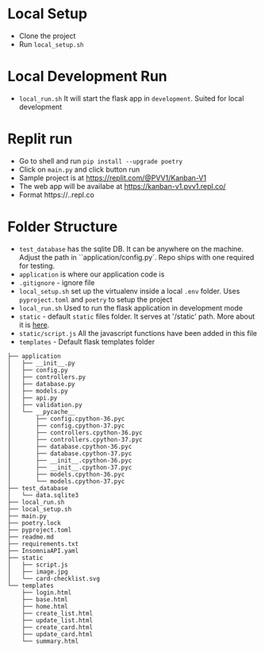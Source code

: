 # Local Setup
- Clone the project
- Run `local_setup.sh`

# Local Development Run
- `local_run.sh` It will start the flask app in `development`. Suited for local development

# Replit run
- Go to shell and run
    `pip install --upgrade poetry`
- Click on `main.py` and click button run
- Sample project is at https://replit.com/@PVV1/Kanban-V1
- The web app will be availabe at https://kanban-v1.pvv1.repl.co/
- Format https://<replname>.<username>.repl.co

# Folder Structure

- `test_database` has the sqlite DB. It can be anywhere on the machine. Adjust the path in ``application/config.py`. Repo ships with one required for testing.
- `application` is where our application code is
- `.gitignore` - ignore file
- `local_setup.sh` set up the virtualenv inside a local `.env` folder. Uses `pyproject.toml` and `poetry` to setup the project
- `local_run.sh`  Used to run the flask application in development mode
- `static` - default `static` files folder. It serves at '/static' path. More about it is [here](https://flask.palletsprojects.com/en/2.0.x/tutorial/static/).
- `static/script.js` All the javascript functions have been added in this file
- `templates` - Default flask templates folder


```
├── application
│   ├── __init__.py
│   ├── config.py
│   ├── controllers.py
│   ├── database.py
│   ├── models.py
│   ├── api.py
│   ├── validation.py
│   └── __pycache__
│       ├── config.cpython-36.pyc
│       ├── config.cpython-37.pyc
│       ├── controllers.cpython-36.pyc
│       ├── controllers.cpython-37.pyc
│       ├── database.cpython-36.pyc
│       ├── database.cpython-37.pyc
│       ├── __init__.cpython-36.pyc
│       ├── __init__.cpython-37.pyc
│       ├── models.cpython-36.pyc
│       └── models.cpython-37.pyc
├── test_database
│   └── data.sqlite3
├── local_run.sh
├── local_setup.sh
├── main.py
├── poetry.lock
├── pyproject.toml
├── readme.md
├── requirements.txt
├── InsomniaAPI.yaml
├── static
│   ├── script.js
│   ├── image.jpg
│   └── card-checklist.svg
└── templates
    ├── login.html
    ├── base.html
    ├── home.html
    ├── create_list.html
    ├── update_list.html
    ├── create_card.html
    ├── update_card.html
    └── summary.html
```
